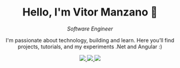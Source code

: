 <h1 align="center">Hello, I'm Vitor Manzano 👋</h1>

<p align="center">
  <em>Software Engineer</em>
</p>

<p align="center">
  I'm passionate about technology, building and learn.  
  Here you’ll find projects, tutorials, and my experiments .Net and Angular :)
</p>

<p align="center">
  <a href="https://www.linkedin.com/in/vitor-manzano-345003305/" target="_blank">
    <img src="https://img.shields.io/badge/-LinkedIn-00AB33?style=flat-square&logo=Linkedin&logoColor=white">
  </a>
  <a href="vimanzanovillela@gmail.com">
    <img src="https://img.shields.io/badge/-vimanzanovillela@gmail.com-00AB33?style=flat-square&logo=Gmail&logoColor=white">
  </a>
  <a href="https://www.youtube.com/@VitorManzanoVillela" target="_blank">
   <img src="https://img.shields.io/badge/-YouTube-FF0000?style=flat-square&logo=YouTube&logoColor=white">
  </a>
</p>
